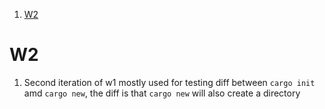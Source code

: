 
1. [W2](#w2)

# W2

1. Second iteration of w1 mostly used for testing diff between `cargo init` amd `cargo new`, the diff is that `cargo new` will also create a directory